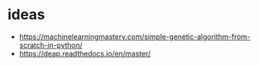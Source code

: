 # ideas
* https://machinelearningmastery.com/simple-genetic-algorithm-from-scratch-in-python/
* https://deap.readthedocs.io/en/master/
